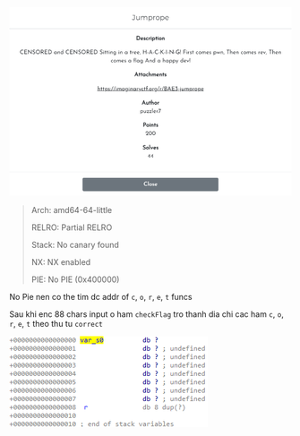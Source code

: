 ![jumprope0](https://github.com/v13td0x/Q3_21/blob/master/Imaginary21/re/_jumprope/src/jumprope0.png?raw=true)

> Arch:     	amd64-64-little
> 
> RELRO:    Partial RELRO
>
> Stack:    	No canary found
> 
> NX:       	NX enabled
> 
> PIE:      	No PIE (0x400000)

No Pie nen co the tim dc addr of `c`, `o`, `r`, `e`, `t` funcs

Sau khi enc 88 chars input o ham `checkFlag` tro thanh dia chi cac ham `c`, `o`, `r`, `e`, `t` theo thu tu `correct`

![](https://github.com/v13td0x/Q3_21/blob/master/Imaginary21/re/_jumprope/src/stack.png?raw=true)

